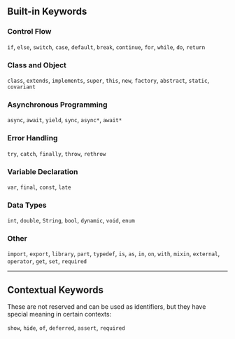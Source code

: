 ## Built-in Keywords

### Control Flow
`if`, `else`, `switch`, `case`, `default`, `break`, `continue`, `for`, `while`, `do`, `return`

### Class and Object
`class`, `extends`, `implements`, `super`, `this`, `new`, `factory`, `abstract`, `static`, `covariant`

### Asynchronous Programming
`async`, `await`, `yield`, `sync`, `async*`, `await*`

### Error Handling
`try`, `catch`, `finally`, `throw`, `rethrow`

### Variable Declaration
`var`, `final`, `const`, `late`

### Data Types
`int`, `double`, `String`, `bool`, `dynamic`, `void`, `enum`

### Other
`import`, `export`, `library`, `part`, `typedef`, `is`, `as`, `in`, `on`, `with`, `mixin`, `external`, `operator`, `get`, `set`, `required`

---

## Contextual Keywords
These are not reserved and can be used as identifiers, but they have special meaning in certain contexts:

`show`, `hide`, `of`, `deferred`, `assert`, `required`
